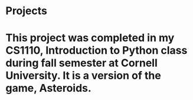 # Projects
# This project was completed in my CS1110, Introduction to Python class during fall semester at Cornell University. It is a version of the game, Asteroids.
